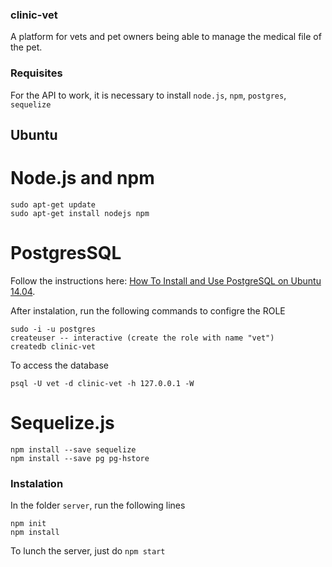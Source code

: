### clinic-vet

A platform for vets and pet owners being able to manage the medical file of the pet.

### Requisites

For the API to work, it is necessary to install `node.js`, `npm`, `postgres`, `sequelize`

## Ubuntu
# Node.js and npm

```
sudo apt-get update
sudo apt-get install nodejs npm
```

# PostgresSQL

Follow the instructions here: [How To Install and Use PostgreSQL on Ubuntu 14.04](https://www.digitalocean.com/community/tutorials/how-to-install-and-use-postgresql-on-ubuntu-14-04).

After instalation, run the following commands to configre the ROLE

```
sudo -i -u postgres
createuser -- interactive (create the role with name "vet")
createdb clinic-vet
```
To access the database
```
psql -U vet -d clinic-vet -h 127.0.0.1 -W
```

# Sequelize.js
```
npm install --save sequelize
npm install --save pg pg-hstore
```

### Instalation

In the folder `server`, run the following lines

```
npm init
npm install
```

To lunch the server, just do `npm start`
